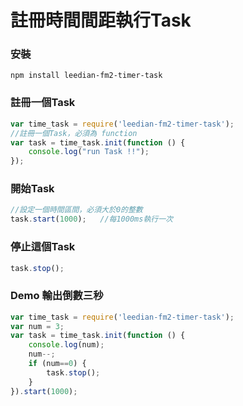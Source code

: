 # 註冊時間間距執行Task

### 安裝
```
npm install leedian-fm2-timer-task
```

### 註冊一個Task
```javascript
var time_task = require('leedian-fm2-timer-task');
//註冊一個Task，必須為 function
var task = time_task.init(function () {
    console.log("run Task !!");
});
```

### 開始Task
```javascript
//設定一個時間區間，必須大於0的整數
task.start(1000);   //每1000ms執行一次
```

### 停止這個Task
```javascript
task.stop();
```

### Demo 輸出倒數三秒
```javascript
var time_task = require('leedian-fm2-timer-task');
var num = 3;
var task = time_task.init(function () {
    console.log(num);
    num--;
    if (num==0) {
        task.stop();
    }
}).start(1000);
```
